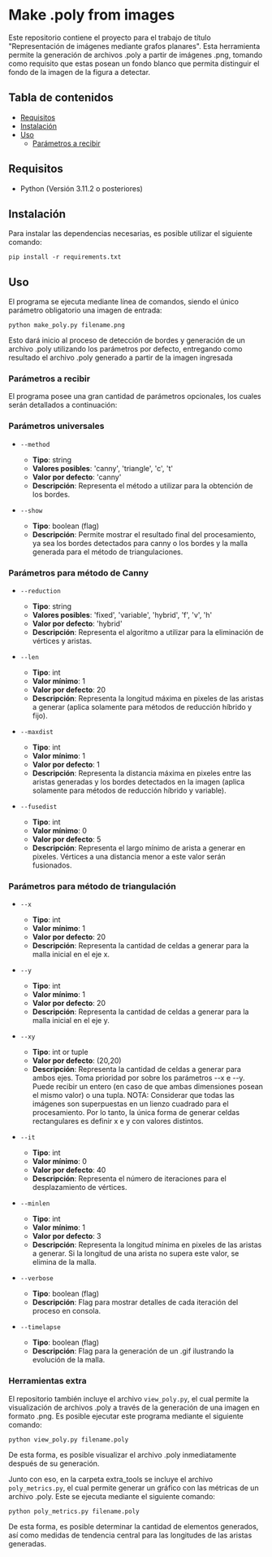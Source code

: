 # Make .poly from images

Este repositorio contiene el proyecto para el trabajo de título "Representación de imágenes mediante grafos planares". Esta herramienta permite la generación de archivos .poly a partir de imágenes .png, tomando como requisito que estas posean un fondo blanco que permita distinguir el fondo de la imagen de la figura a detectar.

## Tabla de contenidos

- [Requisitos](#requisitos)
- [Instalación](#instalación)
- [Uso](#uso)
  - [Parámetros a recibir](#parámetros-a-recibir)

## Requisitos

- Python (Versión 3.11.2 o posteriores)

## Instalación

Para instalar las dependencias necesarias, es posible utilizar el siguiente comando:

`pip install -r requirements.txt`

## Uso

El programa se ejecuta mediante línea de comandos, siendo el único parámetro obligatorio una imagen de entrada:

`python make_poly.py filename.png`

Esto dará inicio al proceso de detección de bordes y generación de un archivo .poly utilizando los parámetros por defecto, entregando como resultado el archivo .poly generado a partir de la imagen ingresada

### Parámetros a recibir

El programa posee una gran cantidad de parámetros opcionales, los cuales serán detallados a continuación:

### Parámetros universales

- `--method`
  - **Tipo**: string
  - **Valores posibles**: 'canny', 'triangle', 'c', 't'
  - **Valor por defecto**: 'canny'
  - **Descripción**: Representa el método a utilizar para la obtención de los bordes.

- `--show`
  - **Tipo**: boolean (flag)
  - **Descripción**: Permite mostrar el resultado final del procesamiento, ya sea los bordes detectados para canny o los bordes y la malla generada para el método de triangulaciones.

### Parámetros para método de Canny

- `--reduction`
  - **Tipo**: string
  - **Valores posibles**: 'fixed', 'variable', 'hybrid', 'f', 'v', 'h'
  - **Valor por defecto**: 'hybrid'
  - **Descripción**: Representa el algoritmo a utilizar para la eliminación de vértices y aristas.

- `--len`
  - **Tipo**: int
  - **Valor mínimo**: 1
  - **Valor por defecto**: 20
  - **Descripción**: Representa la longitud máxima en pixeles de las aristas a generar (aplica solamente para métodos de reducción híbrido y fijo).

- `--maxdist`
  - **Tipo**: int
  - **Valor mínimo**: 1
  - **Valor por defecto**: 1
  - **Descripción**: Representa la distancia máxima en pixeles entre las aristas generadas y los bordes detectados en la imagen (aplica solamente para métodos de reducción híbrido y variable).

- `--fusedist`
  - **Tipo**: int
  - **Valor mínimo**: 0
  - **Valor por defecto**: 5
  - **Descripción**: Representa el largo mínimo de arista a generar en pixeles. Vértices a una distancia menor a este valor serán fusionados.

### Parámetros para método de triangulación

- `--x`
  - **Tipo**: int
  - **Valor mínimo**: 1
  - **Valor por defecto**: 20
  - **Descripción**: Representa la cantidad de celdas a generar para la malla inicial en el eje x.

- `--y`
  - **Tipo**: int
  - **Valor mínimo**: 1
  - **Valor por defecto**: 20
  - **Descripción**: Representa la cantidad de celdas a generar para la malla inicial en el eje y.

- `--xy`
  - **Tipo**: int or tuple
  - **Valor por defecto**: (20,20)
  - **Descripción**: Representa la cantidad de celdas a generar para ambos ejes. Toma prioridad por sobre los parámetros --x e --y. Puede recibir un entero (en caso de que ambas dimensiones posean el mismo valor) o una tupla. NOTA: Considerar que todas las imágenes son superpuestas en un lienzo cuadrado para el procesamiento. Por lo tanto, la única forma de generar celdas rectangulares es definir x e y con valores distintos.

- `--it`
  - **Tipo**: int
  - **Valor mínimo**: 0
  - **Valor por defecto**: 40
  - **Descripción**: Representa el número de iteraciones para el desplazamiento de vértices.

- `--minlen`
  - **Tipo**: int
  - **Valor mínimo**: 1
  - **Valor por defecto**: 3
  - **Descripción**: Representa la longitud mínima en pixeles de las aristas a generar. Si la longitud de una arista no supera este valor, se elimina de la malla.

- `--verbose`
  - **Tipo**: boolean (flag)
  - **Descripción**: Flag para mostrar detalles de cada iteración del proceso en consola.

- `--timelapse`
  - **Tipo**: boolean (flag)
  - **Descripción**: Flag para la generación de un .gif ilustrando la evolución de la malla.

### Herramientas extra

El repositorio también incluye el archivo `view_poly.py`, el cual permite la visualización de archivos .poly a través de la generación de una imagen en formato .png. Es posible ejecutar este programa mediante el siguiente comando:

`python view_poly.py filename.poly`

De esta forma, es posible visualizar el archivo .poly inmediatamente después de su generación.

Junto con eso, en la carpeta extra_tools se incluye el archivo `poly_metrics.py`, el cual permite generar un gráfico con las métricas de un archivo .poly. Este se ejecuta mediante el siguiente comando:

`python poly_metrics.py filename.poly`

De esta forma, es posible determinar la cantidad de elementos generados, así como medidas de tendencia central para las longitudes de las aristas generadas.